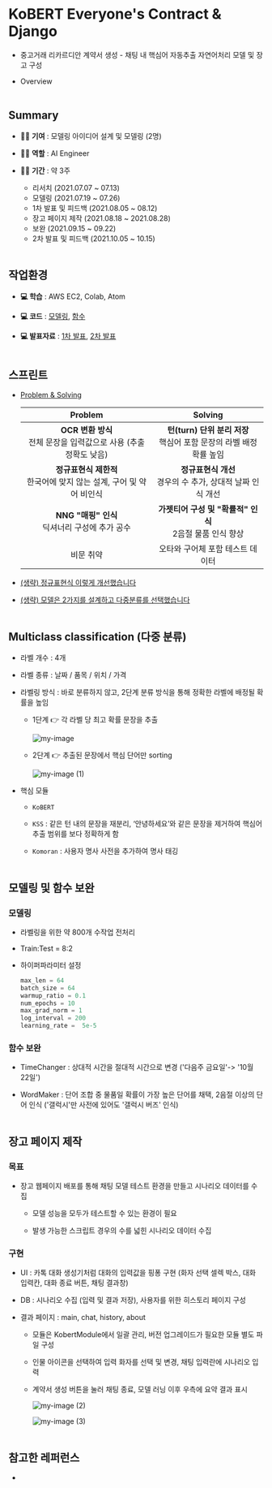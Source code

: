 # KoBERT Everyone's Contract & Django
* 중고거래 리카르디안 계약서 생성 - 채팅 내 핵심어 자동추출 자연어처리 모델 및 장고 구성
  
* Overview  
<img> </br></br>

## Summary  
* 👩‍💻 **기여** : 모델링 아이디어 설계 및 모델링 (2명)
  
* 👩‍💻 **역할** : AI Engineer
  
* 👩‍💻 **기간** : 약 3주
	* 리서치 (2021.07.07 ~ 07.13)
  * 모델링 (2021.07.19 ~ 07.26)
  * 1차 발표 및 피드백 (2021.08.05 ~ 08.12)
  * 장고 페이지 제작 (2021.08.18 ~ 2021.08.28)
  * 보완 (2021.09.15 ~ 09.22) 
  * 2차 발표 및 피드백 (2021.10.05 ~ 10.15) </br></br>

## 작업환경
* **💻 학습** : AWS EC2, Colab, Atom
  
* **💻 코드** :  [모델링](https://github.com/Seohee-Kim/KoBERT-EveryoneContract/blob/main/Everyones_Contract_Classifier(v4).ipynb), [함수](https://github.com/Seohee-Kim/KoBERT-EveryoneContract/tree/main/pages/KobertModule)
  
* **💻 발표자료**  : [1차 발표](https://github.com/Seohee-Kim/KoBERT-EveryoneContract/blob/main/KoBERT%201%E1%84%8E%E1%85%A1%20%E1%84%80%E1%85%A7%E1%86%AF%E1%84%80%E1%85%AA%20%E1%84%87%E1%85%A9%E1%84%80%E1%85%A9.pdf), [2차 발표](https://github.com/Seohee-Kim/KoBERT-EveryoneContract/blob/main/KoBERT%202%E1%84%8E%E1%85%A1%20%E1%84%80%E1%85%A7%E1%86%AF%E1%84%80%E1%85%AA%20%E1%84%87%E1%85%A9%E1%84%80%E1%85%A9%20(%E1%84%8C%E1%85%A1%E1%86%BC%E1%84%80%E1%85%A9%20%E1%84%91%E1%85%A6%E1%84%8B%E1%85%B5%E1%84%8C%E1%85%B5%20%E1%84%80%E1%85%AE%E1%84%89%E1%85%A5%E1%86%BC%20%E1%84%86%E1%85%B5%E1%86%BE%20%E1%84%89%E1%85%A1%E1%84%8B%E1%85%AD%E1%86%BC%E1%84%87%E1%85%A1%E1%86%BC%E1%84%87%E1%85%A5%E1%86%B8)%20.pdf) </br></br>

## 스프린트
* [Problem & Solving](https://docs.google.com/document/d/15GPdiYNVQkrFdvSEoxeyJj5ED2m2assSFfMkXpnDg0w/edit?usp=sharing)

  |                           Problem                            |                           Solving                            |
  | :----------------------------------------------------------: | :----------------------------------------------------------: |
  | **OCR 변환 방식**<br />전체 문장을 입력값으로 사용 (추출 정확도 낮음) | **턴(turn) 단위 분리 저장**<br /> 핵심어 포함 문장의 라벨 배정 확률 높임 |
  | **정규표현식 제한적**<br />한국어에 맞지 않는 설계, 구어 및 약어 비인식 | **정규표현식 개선**<br />경우의 수 추가, 상대적 날짜 인식 개선 |
  |     **NNG "매핑" 인식** <br /> 딕셔너리 구성에 추가 공수     | **가젯티어 구성 및 "확률적" 인식**<br />2음절 물품 인식 향상 |
  |                          비문 취약                           |               오타와 구어체 포함 테스트 데이터               |

* [(생략) 정규표현식 이렇게 개선했습니다](https://docs.google.com/spreadsheets/d/1k_f6CVlXx_g1fAPs1QrUPjXSceNic9Ch4wrM7A6uFZ4/edit#gid=0) 
* [(생략) 모델은 2가지를 설계하고 다중분류를 선택했습니다](https://docs.google.com/spreadsheets/d/16tIEfFqyrTM-KOLT4n5FTv1KIpj1HrDtbTy8KJxxW68/edit?usp=sharing) </br></br>

## Multiclass classification (다중 분류)
- 라벨 개수 : 4개
- 라벨 종류 : 날짜 / 품목 / 위치 / 가격
- 라벨링 방식 : 바로 분류하지 않고, 2단계 분류 방식을 통해 정확한 라벨에 배정될 확률을 높임  
  
  - 1단계 :point_right: 각 라벨 당 최고 확률 문장을 추출
    
    ![my-image](https://github.com/Seohee-Kim/KoBERT-EveryoneContract/assets/62201733/24c4a367-4f45-4f1d-bbbb-e9eb04a32f75)  
    
  - 2단계 :point_right:  추출된 문장에서 핵심 단어만 sorting
    
    ![my-image (1)](https://github.com/Seohee-Kim/KoBERT-EveryoneContract/assets/62201733/a84065f5-6097-48ae-9b9b-93d69f601e2d)
    
- 핵심 모듈
  - `KoBERT`
    
  - `KSS` : 같은 턴 내의 문장을 재분리, ‘안녕하세요’와 같은 문장을 제거하여 핵심어 추출 범위를 보다 정확하게 함
    
  - `Komoran` : 사용자 명사 사전을 추가하여 명사 태깅 </br></br>

## 모델링 및 함수 보완

### 모델링 

* 라벨링을 위한 약 800개 수작업 전처리

* Train:Test = 8:2

* 하이퍼파라미터 설정

  ```python
  max_len = 64
  batch_size = 64
  warmup_ratio = 0.1
  num_epochs = 10
  max_grad_norm = 1
  log_interval = 200
  learning_rate =  5e-5
  ```  

### 함수 보완

* TimeChanger : 상대적 시간을 절대적 시간으로 변경 ('다음주 금요일'-> '10월 22일')
  
* WordMaker : 단어 조합 중 물품일 확률이 가장 높은 단어를 채택, 2음절 이상의 단어 인식 ('갤럭시'만 사전에 있어도 '갤럭시 버즈' 인식) </br></br>


## 장고 페이지 제작
### 목표

* 장고 웹페이지 배포를 통해 채팅 모델 테스트 환경을 만들고 시나리오 데이터를 수집

  * 모델 성능을 모두가 테스트할 수 있는 환경이 필요

  * 발생 가능한 스크립트 경우의 수를 넓힌 시나리오 데이터 수집 

### 구현

* UI : 카톡 대화 생성기처럼 대화의 입력값을 핑퐁 구현 (화자 선택 셀렉 박스, 대화 입력칸, 대화 종료 버튼, 채팅 결과창)
  
* DB : 시나리오 수집 (입력 및 결과 저장), 사용자를 위한 히스토리 페이지 구성

* 결과 페이지 : main, chat, history, about
  
  * 모듈은 KobertModule에서 일괄 관리, 버전 업그레이드가 필요한 모듈 별도 파일 구성
    
  * 인물 아이콘을 선택하여 입력 화자를 선택 및 변경, 채팅 입력란에 시나리오 입력
    
  * 계약서 생성 버튼을 눌러 채팅 종료, 모델 러닝 이후 우측에 요약 결과 표시

    ![my-image (2)](https://github.com/Seohee-Kim/KoBERT-EveryoneContract/assets/62201733/631d86e1-6676-4bcc-ae85-f935be0d52b4)
    
    ![my-image (3)](https://github.com/Seohee-Kim/KoBERT-EveryoneContract/assets/62201733/0667e015-1562-4870-97ea-a2791a26d1fb) </br></br>

## 참고한 레퍼런스

* 

